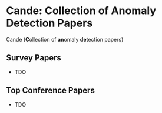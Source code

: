 # Cande: Collection of Anomaly Detection Papers
Cande (**C**ollection of **an**omaly **de**tection papers) 
 
## Survey Papers

* TDO

## Top Conference Papers

* TDO
